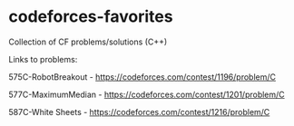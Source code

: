 # codeforces-favorites
Collection of CF problems/solutions (C++)

Links to problems:

575C-RobotBreakout - https://codeforces.com/contest/1196/problem/C

577C-MaximumMedian - https://codeforces.com/contest/1201/problem/C 

587C-White Sheets - https://codeforces.com/contest/1216/problem/C


